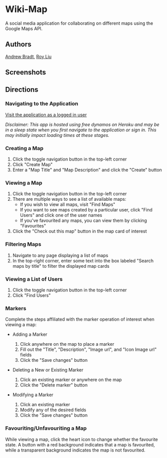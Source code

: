# Wiki-Map
A social media application for collaborating on different maps using the Google Maps API.

## Authors
[Andrew Bradt](https://github.com/andrew-bradt), [Roy Liu](https://github.com/Roy7384)

## Screenshots

## Directions
### Navigating to the Application
[Visit the application as a logged in user](https://wiki-map-andrew-bradt.herokuapp.com/login/1)

*Disclaimer: This app is hosted using free dynamos on Heroku and may be in a sleep state when you first navigate to the application or sign in. This may initially impact loading times at these stages.*

### Creating a Map
1. Click the toggle navigation button in the top-left corner
2. Click "Create Map"
3. Enter a "Map Title" and "Map Description" and click the "Create" button

### Viewing a Map
1. Click the toggle navigation button in the top-left corner
2. There are multiple ways to see a list of available maps:
    - If you wish to view all maps, visit "Find Maps"
    - If you want to see maps created by a particular user, click "Find Users" and click one of the user names
    - If you've favourited any maps, you can view them by clicking "Favourites"
3. Click the "Check out this map" button in the map card of interest

### Filtering Maps
1. Navigate to any page displaying a list of maps
2. In the top-right corner, enter some text into the box labeled "Search maps by title" to filter the displayed map cards

### Viewing a List of Users
1. Click the toggle navigation button in the top-left corner
2. Click "Find Users"

### Markers
Complete the steps affiliated with the marker operation of interest when viewing a map:

- Adding a Marker
  1. Click anywhere on the map to place a marker
  2. Fill out the "Title", "Description", "Image url", and "Icon Image url" fields
  3. Click the "Save changes" button

- Deleting a New or Existing Marker
  1. Click an existing marker or anywhere on the map
  2. Click the "Delete marker" button

- Modifying a Marker
  1. Click an existing marker
  2. Modify any of the desired fields
  3. Click the "Save changes" button

### Favouriting/Unfavouriting a Map
While viewing a map, click the heart icon to change whether the favourite state.  A button with a red background indicates that a map is favourited, while a transparent background indicates the map is not favourited. 

